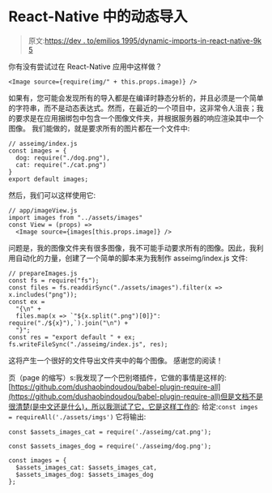 # React-Native 中的动态导入

> 原文:[https://dev . to/emilios 1995/dynamic-imports-in-react-native-9k 5](https://dev.to/emilios1995/dynamic-imports-in-react-native-9k5)

你有没有尝试过在 React-Native 应用中这样做？

```
<Image source={require(img/" + this.props.image)} /> 
```

如果有，您可能会发现所有的导入都是在编译时静态分析的，并且必须是一个简单的字符串，而不是动态表达式。然而，在最近的一个项目中，这非常令人沮丧；我的要求是在应用捆绑包中包含一个图像文件夹，并根据服务器的响应渲染其中一个图像。
我们能做的，就是要求所有的图片都在一个文件中:

```
// asseimg/index.js
const images = {
  dog: require("./dog.png"),
  cat: require("./cat.png")
}
export default images; 
```

然后，我们可以这样使用它:

```
// app/imageView.js
import images from "../assets/images"
const View = (props) => 
  <Image source={images[this.props.image]} /> 
```

问题是，我的图像文件夹有很多图像，我不可能手动要求所有的图像。因此，我利用自动化的力量，创建了一个简单的脚本来为我制作 asseimg/index.js 文件:

```
// prepareImages.js
const fs = require("fs");
const files = fs.readdirSync("./assets/images").filter(x => x.includes("png"));
const ex =
  "{\n" +
  files.map(x => `"${x.split(".png")[0]}": require("./${x}"),`).join("\n") +
  "}";
const res = "export default " + ex;
fs.writeFileSync("./asseimg/index.js", res); 
```

这将产生一个很好的文件导出文件夹中的每个图像。
感谢您的阅读！

页（page 的缩写）s:我发现了一个巴别塔插件，它做的事情是这样的:[https://github.com/dushaobindoudou/babel-plugin-require-all](https://github.com/dushaobindoudou/babel-plugin-require-all)但是文档不是很清楚(是中文还是什么)，所以我测试了它，它是这样工作的:
给定:`const imges = requireAll('./assets/imgs')`
它将输出:

```
const $assets_images_cat = require('./asseimg/cat.png');

const $assets_images_dog = require('./asseimg/dog.png');

const images = {
  $assets_images_cat: $assets_images_cat,
  $assets_images_dog: $assets_images_dog
}; 
```